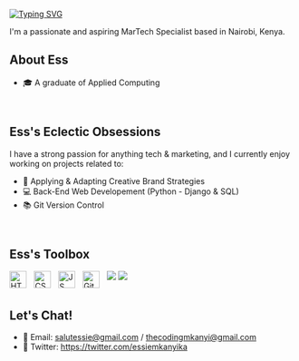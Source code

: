 [![Typing SVG](https://readme-typing-svg.herokuapp.com/?lines=Hiya%2C+I'm+Ess%21)](https://git.io/typing-svg)

I'm a passionate and aspiring MarTech Specialist based in Nairobi, Kenya. 

## About Ess

- 🎓 A graduate of Applied Computing
<br>

## Ess's Eclectic Obsessions

I have a strong passion for anything tech & marketing, and I currently enjoy working on projects related to:

- 🚀 Applying & Adapting Creative Brand Strategies
- 💻 Back-End Web Developement (Python - Django & SQL)
- 📚 Git Version Control
<br>

## Ess's Toolbox
<img align="left" alt="HTML5" width="30px" style="padding-right:10px;" src="https://cdn.jsdelivr.net/gh/devicons/devicon/icons/html5/html5-original.svg" />
<img align="left" alt="CSS3" width="30px" style="padding-right:10px;" src="https://cdn.jsdelivr.net/gh/devicons/devicon/icons/css3/css3-original.svg" />
<img align="left" alt="JS" width="30px" style="padding-right:10px;" src="https://cdn.jsdelivr.net/gh/devicons/devicon/icons/javascript/javascript-original.svg" />
<img src="https://cdn.jsdelivr.net/gh/devicons/devicon@latest/icons/django/django-plain.svg" />
<img src="https://cdn.jsdelivr.net/gh/devicons/devicon@latest/icons/azuresqldatabase/azuresqldatabase-original.svg" />
<img align="left" alt="Git" width="30px" style="padding-right:10px;" src="https://cdn.jsdelivr.net/gh/devicons/devicon/icons/git/git-original.svg" />
<br><br>

## Let's Chat!

- 📧 Email: salutessie@gmail.com / thecodingmkanyi@gmail.com
- 💬 Twitter: https://twitter.com/essiemkanyika


<!---
essmkanyi/essmkanyi is a ✨ special ✨ repository because its `README.md` (this file) appears on your GitHub profile.
You can click the Preview link to take a look at your changes.
--->
